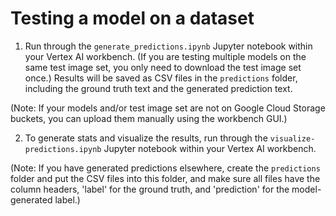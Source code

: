 # Testing a model on a dataset

1. Run through the `generate_predictions.ipynb` Jupyter notebook within your Vertex AI workbench.  (If you are testing multiple models on the same test image set, you only need to download the test image set once.)
Results will be saved as CSV files in the `predictions` folder, including the ground truth text and the generated prediction text.

(Note: If your models and/or test image set are not on Google Cloud Storage buckets, you can upload them manually using the workbench GUI.)


2. To generate stats and visualize the results, run through the `visualize-predictions.ipynb` Jupyter notebook within your Vertex AI workbench.

(Note: If you have generated predictions elsewhere, create the `predictions` folder and put the CSV files into this folder, and make sure all files have the column headers, 'label' for the ground truth, and 'prediction' for the model-generated label.)